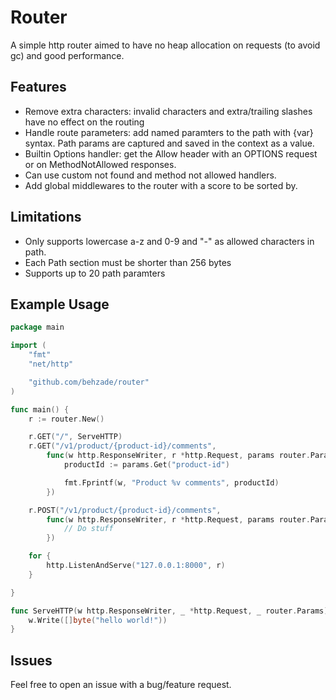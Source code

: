 # Router
A simple http router aimed to have no heap allocation on requests (to avoid gc) and good performance.

## Features
- Remove extra characters: invalid characters and extra/trailing slashes have no effect on the routing
- Handle route parameters: add named paramters to the path with {var} syntax. Path params are captured and saved in the context as a value.
- Builtin Options handler: get the Allow header with an OPTIONS request or on MethodNotAllowed responses.
- Can use custom not found and method not allowed handlers.
- Add global middlewares to the router with a score to be sorted by.

## Limitations
- Only supports lowercase a-z and 0-9 and "-" as allowed characters in path.
- Each Path section must be shorter than 256 bytes
- Supports up to 20 path paramters

## Example Usage
```go
package main

import (
	"fmt"
	"net/http"

	"github.com/behzade/router"
)

func main() {
	r := router.New()

	r.GET("/", ServeHTTP)
	r.GET("/v1/product/{product-id}/comments",
		func(w http.ResponseWriter, r *http.Request, params router.Params) {
			productId := params.Get("product-id")

			fmt.Fprintf(w, "Product %v comments", productId)
		})

	r.POST("/v1/product/{product-id}/comments",
		func(w http.ResponseWriter, r *http.Request, params router.Params) {
			// Do stuff
		})

	for {
		http.ListenAndServe("127.0.0.1:8000", r)
	}

}

func ServeHTTP(w http.ResponseWriter, _ *http.Request, _ router.Params) {
	w.Write([]byte("hello world!"))
}
```

## Issues
Feel free to open an issue with a bug/feature request.
